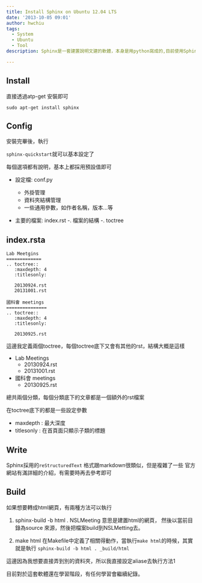 ```yaml
---
title: Install Sphinx on Ubuntu 12.04 LTS
date: '2013-10-05 09:01'
author: hwchiu
tags:
  - System
  - Ubuntu
  - Tool
description: Sphinx是一套建置說明文建的軟體，本身是用python寫成的,目前使用Sphinx這套軟體來當作會議紀錄

---
```


## Install

直接透過atp-get 安裝即可

`sudo apt-get install sphinx`


## Config

安裝完畢後，執行

`sphinx-quickstart`就可以基本設定了

每個選項都有說明，基本上都採用預設值即可

- 設定檔: conf.py

	-  外掛管理
  -  資料夾結構管理
  -  一些通用參數，如作者名稱，版本...等

- 主要的檔案: index.rst
	-. 檔案的結構
  -. toctree

## index.rsta

```
Lab Meetgins
=============
.. toctree::
   :maxdepth: 4
   :titlesonly:

   20130924.rst
   20131001.rst

國科會 meetings
===============
.. toctree::
   :maxdepth: 4
   :titlesonly:

   20130925.rst
```

這邊我定義兩個toctree，每個toctree底下又會有其他的rst，結構大概是這樣

- Lab Meetings
	- 20130924.rst
  - 20131001.rst
- 國科會 meetings
	- 20130925.rst

總共兩個分類，每個分類底下的文章都是一個額外的rst檔案

在toctree底下的都是一些設定參數

- maxdepth : 最大深度
- titlesonly : 在首頁面只顯示子類的標題


## Write

Sphinx採用的`reStructuredText`
格式跟markdown很類似，但是複雜了一些
官方網站有滿詳細的介紹，有需要時再去參考即可


## Build

如果想要轉成html網頁，有兩種方法可以執行

1. sphinx-build -b html .  NSLMeeting
 	 意思是建置html的網頁， 然後以當前目錄為source 來源，然後把檔案build到NSLMetting去。

2. make html
   在Makefile中定義了相關得動作，當執行`make html`的時候，其實就是執行
   `sphinx-build -b html . _build/html`

這邊因為我想要直接弄到別的資料夾，所以我直接設定aliase去執行方法1

目前對於這套軟體還在學習階段，有任何學習會繼續紀錄。
